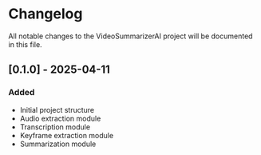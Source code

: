 # Changelog

All notable changes to the VideoSummarizerAI project will be documented in this file.

## [0.1.0] - 2025-04-11

### Added
- Initial project structure
- Audio extraction module
- Transcription module
- Keyframe extraction module
- Summarization module
